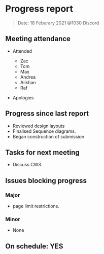 <!-- File name must be Year-Month-Date.md
e.g. 2020-10-12.md -->

<!--One report per week Minimum!-->
# Progress report

> Date: 18 Feburary 2021 @1030 Discord

<!--Names of those who attended the meeting, CSV-->
## Meeting attendance

- Attended
  - Zac
  - Tom
  - Max
  - Andrea
  - Alikhan
  - Raf
  
- Apologies

## Progress since last report
<!--What have you done ?-->
<!--Single line bullet point-->

- Reviewed design layouts
- Finalised Sequence diagrams.
- Began construction of submission

## Tasks for next meeting
<!--What will you do before the next?-->
<!--Single line bullet point-->

- Discuss CW3.

## Issues blocking progress

### Major

- page limit restrictions.

### Minor

- None

<!--Pick one-->
<!--## On schedule: YES-->
<!--## On schedule: NO-->

## On schedule: YES
